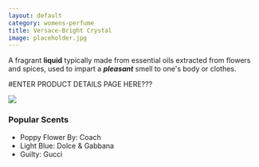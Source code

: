 ```yaml
---
layout: default
category: womens-perfume
title: Versace-Bright Crystal
image: placeholder.jpg
---
```


A fragrant **liquid** typically made from essential oils extracted from flowers and spices, used to impart a ***pleasant*** smell to one's body or clothes.

#ENTER PRODUCT DETAILS PAGE HERE???

![]({{site.baseurl}}/images/placeholder.jpg)

### Popular Scents

- Poppy Flower By: Coach
- Light Blue: Dolce & Gabbana
- Guilty: Gucci


